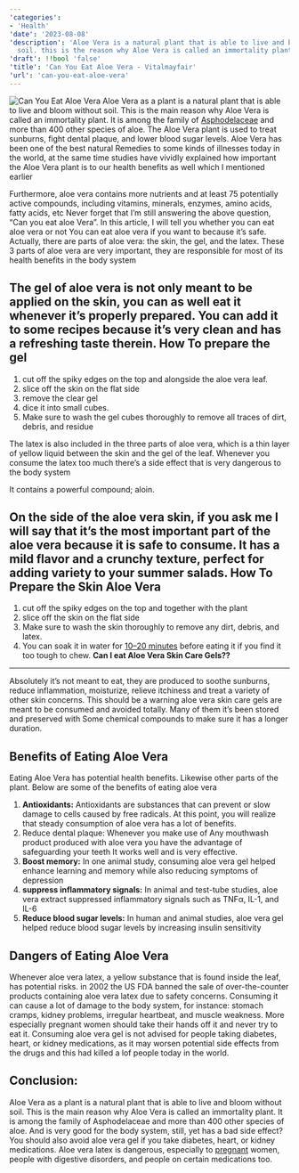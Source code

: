 ```yaml
---
'categories':
- 'Health'
'date': '2023-08-08'
'description': 'Aloe Vera is a natural plant that is able to live and bloom without
  soil. this is the reason why Aloe Vera is called an immortality plant.'
'draft': !!bool 'false'
'title': 'Can You Eat Aloe Vera - Vitalmayfair'
'url': 'can-you-eat-aloe-vera'
---
```

 

![Can You Eat Aloe Vera](https://i0.wp.com/vitalmayfair.com/wp-content/uploads/2022/06/Untitled-design-4.jpg?resize=668%2C334&ssl=1)
Aloe Vera as a plant is a natural plant that is able to live and bloom without soil. This is the main reason why Aloe Vera is called an immortality plant.
It is among the family of [Asphodelaceae](https://vitalmayfair.com/how-to-use-bitter-kola-to-last-longer-in-bed/) and more than 400 other species of aloe.
The Aloe Vera plant is used to treat sunburns, fight dental plaque, and lower blood sugar levels. Aloe Vera has been one of the best natural Remedies to some kinds of illnesses today in the world, at the same time studies have vividly explained how important the Aloe Vera plant is to our health benefits as well which I mentioned earlier

Furthermore, aloe vera contains more nutrients and at least 75 potentially active compounds, including vitamins, minerals, enzymes, amino acids, fatty acids, etc
Never forget that I’m still answering the above question, “Can you eat aloe Vera”. In this article, I will tell you whether you can eat aloe vera or not
You can eat aloe vera if you want to because it’s safe. Actually, there are parts of aloe vera: the skin, the gel, and the latex. These 3 parts of aloe vera are very important, they are responsible for most of its health benefits in the body system

The gel of aloe vera is not only meant to be applied on the skin, you can as well eat it whenever it’s properly prepared.
You can add it to some recipes because it’s very clean and has a refreshing taste therein.
**How To prepare the gel**
--------------------------


1. cut off the spiky edges on the top and alongside the aloe vera leaf.
2. slice off the skin on the flat side
3. remove the clear gel
4. dice it into small cubes.
5. Make sure to wash the gel cubes thoroughly to remove all traces of dirt, debris, and residue

The latex is also included in the three parts of aloe vera, which is a thin layer of yellow liquid between the skin and the gel of the leaf. Whenever you consume the latex too much there’s a side effect that is very dangerous to the body system

It contains a powerful compound; aloin.


On the side of the aloe vera skin, if you ask me I will say that it’s the most important part of the aloe vera because it is safe to consume. It has a mild flavor and a crunchy texture, perfect for adding variety to your summer salads.
**How To Prepare the Skin Aloe Vera**
-------------------------------------


1. cut off the spiky edges on the top and together with the plant
2. slice off the skin on the flat side
3. Make sure to wash the skin thoroughly to remove any dirt, debris, and latex.
4. You can soak it in water for [10–20 minutes](https://vitalmayfair.com/what-is-jamaica-black-stone/) before eating it if you find it too tough to chew.
**Can I eat Aloe Vera Skin Care Gels??**
----------------------------------------


Absolutely it’s not meant to eat, they are produced to soothe sunburns, reduce inflammation, moisturize, relieve itchiness and treat a variety of other skin concerns.
This should be a warning aloe vera skin care gels are meant to be consumed and avoided totally. Many of them it’s been stored and preserved with Some chemical compounds to make sure it has a longer duration.

**Benefits of Eating Aloe Vera**
--------------------------------


Eating Aloe Vera has potential health benefits. Likewise other parts of the plant.
Below are some of the benefits of eating aloe vera

1. **Antioxidants:** Antioxidants are substances that can prevent or slow damage to cells caused by free radicals. At this point, you will realize that steady consumption of aloe vera has a lot of benefits.
2. Reduce dental plaque: Whenever you make use of Any mouthwash product produced with aloe vera you have the advantage of safeguarding your teeth
It works well and is very effective.
3. **Boost memory:** In one animal study, consuming aloe vera gel helped enhance learning and memory while also reducing symptoms of depression
4. **suppress inflammatory signals:** In animal and test-tube studies, aloe vera extract suppressed inflammatory signals such as TNFα, IL-1, and IL-6
5. **Reduce blood sugar levels:** In human and animal studies, aloe vera gel helped reduce blood sugar levels by increasing insulin sensitivity


**Dangers of Eating Aloe Vera**
-------------------------------


Whenever aloe vera latex, a yellow substance that is found inside the leaf, has potential risks. in 2002 the US FDA banned the sale of over-the-counter products containing aloe vera latex due to safety concerns. Consuming it can cause a lot of damage to the body system, for instance: stomach cramps, kidney problems, irregular heartbeat, and muscle weakness. More especially pregnant women should take their hands off it and never try to eat it. Consuming aloe vera gel is not advised for people taking diabetes, heart, or kidney medications, as it may worsen potential side effects from the drugs and this had killed a lof people today in the world.


**Conclusion:**
---------------


Aloe Vera as a plant is a natural plant that is able to live and bloom without soil. This is the main reason why Aloe Vera is called an immortality plant.
It is among the family of Asphodelaceae and more than 400 other species of aloe. And is very good for the body system, still, yet has a bad side effect? You should also avoid aloe vera gel if you take diabetes, heart, or kidney medications. Aloe vera latex is dangerous, especially to [pregnant](https://vitalmayfair.com/pregnancy-diet-secret-best-food-eat-when-you-are-pregnant/) women, people with digestive disorders, and people on certain medications too.



